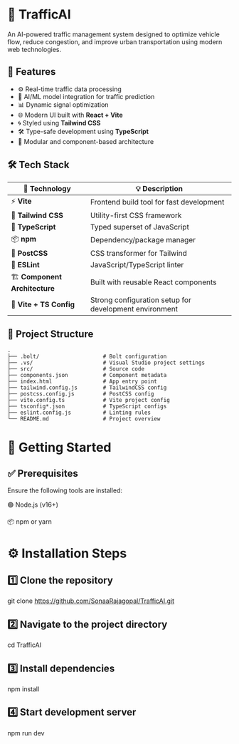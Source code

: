 # 🚦 TrafficAI

An AI-powered traffic management system designed to optimize vehicle flow, reduce congestion, and improve urban transportation using modern web technologies.





## 🧠 Features

- ⚙️ Real-time traffic data processing
- 🤖 AI/ML model integration for traffic prediction
- 📊 Dynamic signal optimization
- 🌐 Modern UI built with **React + Vite**
- 🌀 Styled using **Tailwind CSS**
- 🛠️ Type-safe development using **TypeScript**
- 🧱 Modular and component-based architecture



## 🛠️ Tech Stack

| 🧩 Technology                | 💡 Description                                           |
|-----------------------------|----------------------------------------------------------|
| ⚡ **Vite**                  | Frontend build tool for fast development                 |
| 💨 **Tailwind CSS**         | Utility-first CSS framework                             |
| 🔷 **TypeScript**           | Typed superset of JavaScript                            |
| 📦 **npm**                  | Dependency/package manager                              |
| 🧩 **PostCSS**              | CSS transformer for Tailwind                            |
| 🧹 **ESLint**               | JavaScript/TypeScript linter                            |
| 🏗️ **Component Architecture** | Built with reusable React components                   |
| 🧪 **Vite + TS Config**     | Strong configuration setup for development environment  |




## 📂 Project Structure

```plaintext
.
├── .bolt/                    # Bolt configuration
├── .vs/                      # Visual Studio project settings
├── src/                      # Source code
├── components.json           # Component metadata
├── index.html                # App entry point
├── tailwind.config.js        # TailwindCSS config
├── postcss.config.js         # PostCSS config
├── vite.config.ts            # Vite project config
├── tsconfig*.json            # TypeScript configs
├── eslint.config.js          # Linting rules
└── README.md                 # Project overview

```
# 🚀 Getting Started

## ✅ Prerequisites
Ensure the following tools are installed:

🟢 Node.js (v16+)

📦 npm or yarn

# ⚙️ Installation Steps

## 1️⃣ Clone the repository
git clone https://github.com/SonaaRajagopal/TrafficAI.git

## 2️⃣ Navigate to the project directory
cd TrafficAI

## 3️⃣ Install dependencies
npm install

## 4️⃣ Start development server
npm run dev

